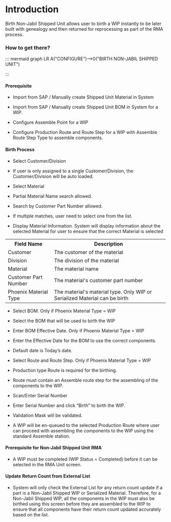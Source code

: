 # Introduction


Birth Non-Jabil Shipped Unit allows user to birth a WIP instantly to be later built with genealogy and then returned for reprocessing as part of the RMA process.

### How to get there?



::: mermaid
graph LR
A("CONFIGURE")-->0("BIRTH NON-JABIL SHIPPED UNIT")

:::


#### Prerequisite



- Import from SAP / Manually create Shipped Unit Material in System


- Import from SAP / Manually create Shipped Unit BOM in System for a WIP.


- Configure Assemble Point for a WIP


- Configure Production Route and Route Step for a WIP with Assemble Route Step Type to assemble components.



#### Birth Process



- Select Customer/Division


- If user is only assigned to a single Customer/Division, the Customer/Division will be auto loaded.



- Select Material


- Partial Material Name search allowed.

- Search by Customer Part Number allowed.

- If multiple matches, user need to select one from the list.



- Display Material Information. System will display information about the selected Material for user to ensure that the correct Material is selected

<table class="confluenceTable"><tbody><tr><th class="confluenceTh">Field Name</th><th class="confluenceTh">Description</th></tr><tr><td class="confluenceTd">Customer</td><td class="confluenceTd">The customer of the material</td></tr><tr><td class="confluenceTd">Division</td><td class="confluenceTd">The division of the material</td></tr><tr><td class="confluenceTd">Material</td><td class="confluenceTd">The material name</td></tr><tr><td colspan="1" class="confluenceTd">Customer Part Number</td><td colspan="1" class="confluenceTd">The material's customer part number</td></tr><tr><td colspan="1" class="confluenceTd">Phoenix Material Type</td><td colspan="1" class="confluenceTd">The material's material type. Only WIP or Serialized Material can be birth</td></tr></tbody></table>


- Select BOM. Only if Phoenix Material Type = WIP


- Select the BOM that will be used to birth the WIP



- Enter BOM Effective Date.
Only if Phoenix Material Type = WIP

- Enter the Effective Date for the BOM to use the correct components.

- Default date is Today’s date.



- Select Route and Route Step.
Only if Phoenix Material Type = WIP

- Production type Route is required for the birthing.

- Route must contain an Assemble route step for the assembling of the components to the WIP.



- Scan/Enter Serial Number

- Enter Serial Number and click “Birth” to birth the WIP.


- Validation Mask will be validated.


- A WIP will be en-queued to the selected Production Route where user can proceed with assembling the components to the WIP using the standard Assemble station.



#### Prerequisite for Non-Jabil Shipped Unit RMA



- A WIP must be completed (WIP Status = Completed) before it can be selected in the RMA Unit screen.



#### Update Return Count from External List



- System will only check the External List for any return count update if a part is a Non-Jabil Shipped WIP or Serialized Material. Therefore, for a Non-Jabil Shipped WIP, all the components in the WIP must also be birthed using this screen before they are assembled to the WIP to ensure that all components have their return count updated accurately based on the list.










